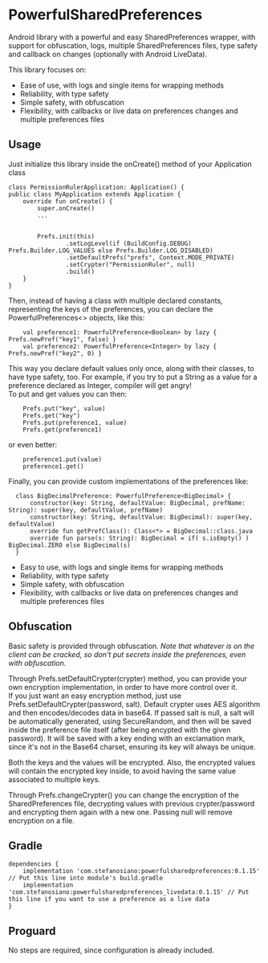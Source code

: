 PowerfulSharedPreferences
=========================
Android library with a powerful and easy SharedPreferences wrapper, with support for obfuscation, logs, multiple SharedPreferences files, type safety and callback on changes (optionally with Android LiveData).  
  
  
This library focuses on:  
- Ease of use, with logs and single items for wrapping methods  
- Reliability, with type safety  
- Simple safety, with obfuscation  
- Flexibility, with callbacks or live data on preferences changes and multiple preferences files  
  
  
Usage
-----
  
Just initialize this library inside the onCreate() method of your Application class  
  
```
class PermissionRulerApplication: Application() {
public class MyApplication extends Application {
    override fun onCreate() {
        super.onCreate()
        ...
        

        Prefs.init(this)
                .setLogLevel(if (BuildConfig.DEBUG) Prefs.Builder.LOG_VALUES else Prefs.Builder.LOG_DISABLED)
                .setDefaultPrefs("prefs", Context.MODE_PRIVATE)
                .setCrypter("PermissionRuler", null)
                .build()
    }
}  
```
  
  
Then, instead of having a class with multiple declared constants, representing the keys of the preferences, you can declare the PowerfulPreferences<> objects, like this:

```
    val preference1: PowerfulPreference<Boolean> by lazy { Prefs.newPref("key1", false) }
    val preference2: PowerfulPreference<Integer> by lazy { Prefs.newPref("key2", 0) }
```
  
This way you declare default values only once, along with their classes, to have type safety, too. For example, if you try to put a String as a value for a preference declared as Integer, compiler will get angry!  
To put and get values you can then:  

```
    Prefs.put("key", value)
    Prefs.get("key")
    Prefs.put(preference1, value)
    Prefs.get(preference1)
```
or even better:  

```
    preference1.put(value)
    preference1.get()
```
  
Finally, you can provide custom implementations of the preferences like:
  
```
  class BigDecimalPreference: PowerfulPreference<BigDecimal> {
      constructor(key: String, defaultValue: BigDecimal, prefName: String): super(key, defaultValue, prefName)
      constructor(key: String, defaultValue: BigDecimal): super(key, defaultValue)
      override fun getPrefClass(): Class<*> = BigDecimal::class.java
      override fun parse(s: String): BigDecimal = if( s.isEmpty() ) BigDecimal.ZERO else BigDecimal(s)
  }
```
  
  
  
- Easy to use, with logs and single items for wrapping methods  
- Reliability, with type safety  
- Simple safety, with obfuscation
- Flexibility, with callbacks or live data on preferences changes and multiple preferences files  
  
Obfuscation
-----------
  
Basic safety is provided through obfuscation. *Note that whatever is on the client can be cracked, so don't put secrets inside the preferences, even with obfuscation.*  
  
Through Prefs.setDefaultCrypter(crypter) method, you can provide your own encryption implementation, in order to have more control over it.  
If you just want an easy encryption method, just use Prefs.setDefaultCrypter(password, salt). Default crypter uses AES algorithm and then encodes/decodes data in base64. If passed salt is null, a salt will be automatically generated, using SecureRandom, and then will be saved inside the preference file itself (after being encypted with the given password). It will be saved with a key ending with an exclamation mark, since it's not in the Base64 charset, ensuring its key will always be unique.  
  
Both the keys and the values will be encrypted. Also, the encrypted values will contain the encrypted key inside, to avoid having the same value associated to multiple keys.  
  
Through Prefs.changeCrypter() you can change the encryption of the SharedPreferences file, decrypting values with previous crypter/password and encrypting them again with a new one. Passing null will remove encryption on a file.  
  
  
  
  
Gradle
------
  
```
dependencies {
    implementation 'com.stefanosiano:powerfulsharedpreferences:0.1.15' // Put this line into module's build.gradle
    implementation 'com.stefanosiano:powerfulsharedpreferences_livedata:0.1.15' // Put this line if you want to use a preference as a live data
}
```
  
  
Proguard
--------
No steps are required, since configuration is already included.  
  

